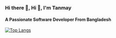 ### Hi there 👋, Hi 👋, I'm Tanmay
#### A Passionate Software Developer From Bangladesh





[![Top Langs](https://github-readme-stats.vercel.app/api/top-langs/?username=tanmay-biswas)](https://github.com/anuraghazra/github-readme-stats)



